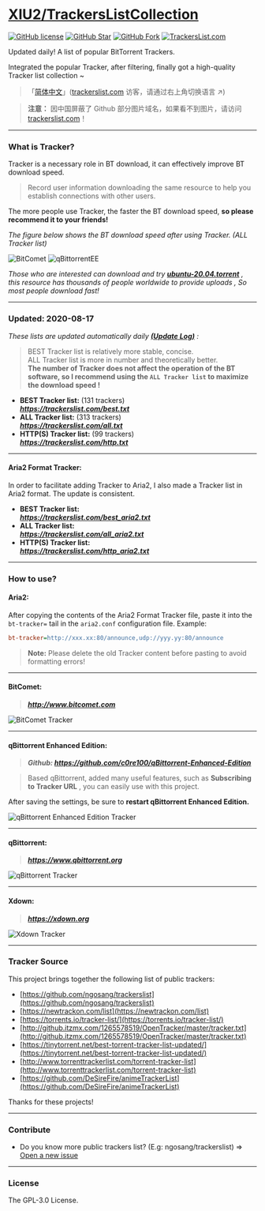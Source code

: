 # [XIU2/TrackersListCollection](https://github.com/XIU2/TrackersListCollection)

[![GitHub license](https://img.shields.io/github/license/XIU2/TrackersListCollection.svg?style=flat-square&color=4285dd)](https://github.com/XIU2/TrackersListCollection/blob/master/LICENSE)
[![GitHub Star](https://img.shields.io/github/stars/XIU2/TrackersListCollection.svg?style=flat-square&label=Star&color=4285dd)](https://github.com/XIU2/TrackersListCollection/stargazers)
[![GitHub Fork](https://img.shields.io/github/forks/XIU2/TrackersListCollection.svg?style=flat-square&label=Fork&color=4285dd)](https://github.com/XIU2/TrackersListCollection/network/members)
[![TrackersList.com](https://img.shields.io/static/v1?label=%20&message=TrackersList.com&style=flat-square&labelColor=4B93F1&color=4285dd&logo=data:image/png;base64,iVBORw0KGgoAAAANSUhEUgAAABAAAAAQCAYAAAAf8/9hAAAAYUlEQVR42mP0nvzxPwMFgBHdgOYAbji7dsNX0g1IseeEs+cc/E68AVty+Ehyus+UT4PNAGxhEKDLiqGBYCDCYuHh+3/DzYANl38zyAsywfmwRDYIDUAGyGmD6DCgqgHEAADqpnHxT0ZWTwAAAABJRU5ErkJggg==)](https://trackerslist.com)

Updated daily! A list of popular BitTorrent Trackers.  

Integrated the popular Tracker, after filtering, finally got a high-quality Tracker list collection ~  

> 「[简体中文](https://github.com/XIU2/TrackersListCollection/blob/master/README-ZH.md)」([trackerslist.com](https://trackerslist.com) 访客，请通过右上角切换语言 ↗)

> **注意：** 因中国屏蔽了 Github 部分图片域名，如果看不到图片，请访问 [trackerslist.com](https://trackerslist.com)！

****

### What is Tracker?

Tracker is a necessary role in BT download, it can effectively improve BT download speed.  

> Record user information downloading the same resource to help you establish connections with other users.  

The more people use Tracker, the faster the BT download speed, **so please recommend it to your friends!**  

*The figure below shows the BT download speed after using Tracker. (ALL Tracker list)*  

![BitComet](https://trackerslist.com/img/en-01.png)
![qBittorrentEE](https://trackerslist.com/img/en-06.png)

*Those who are interested can download and try **[ubuntu-20.04.torrent](http://releases.ubuntu.com/20.04/ubuntu-20.04-desktop-amd64.iso.torrent)** , this resource has thousands of people worldwide to provide uploads , So most people download fast!*

****

### Updated: 2020-08-17

*These lists are updated automatically daily **[(Update Log)](https://github.com/XIU2/TrackersListCollection/releases)** :*

> BEST Tracker list is relatively more stable, concise.  
> ALL Tracker list is more in number and theoretically better.  
> **The number of Tracker does not affect the operation of the BT software, so I recommend using the `ALL Tracker list` to maximize the download speed !**

* **BEST Tracker list:** (131 trackers)  
 ***https://trackerslist.com/best.txt***  
* **ALL Tracker list:** (313 trackers)  
 ***https://trackerslist.com/all.txt***  
* **HTTP(S) Tracker list:** (99 trackers)  
 ***https://trackerslist.com/http.txt***  

****

#### Aria2 Format Tracker:

In order to facilitate adding Tracker to Aria2, I also made a Tracker list in Aria2 format. The update is consistent.

* **BEST Tracker list:**  
 ***https://trackerslist.com/best_aria2.txt***  
* **ALL Tracker list:**  
 ***https://trackerslist.com/all_aria2.txt***  
* **HTTP(S) Tracker list:**  
 ***https://trackerslist.com/http_aria2.txt***  

****

### How to use?

#### Aria2:

After copying the contents of the Aria2 Format Tracker file, paste it into the `bt-tracker=` tail in the `aria2.conf` configuration file. Example:
``` ini
bt-tracker=http://xxx.xx:80/announce,udp://yyy.yy:80/announce
```
> **Note:** Please delete the old Tracker content before pasting to avoid formatting errors!

****

#### BitComet:  

> ***http://www.bitcomet.com***

![BitComet Tracker](https://trackerslist.com/img/en-03.png)  

****

#### qBittorrent Enhanced Edition:

> ***Github: https://github.com/c0re100/qBittorrent-Enhanced-Edition***  

> Based qBittorrent, added many useful features, such as **Subscribing to Tracker URL** , you can easily use with this project.  

After saving the settings, be sure to **restart qBittorrent Enhanced Edition.**

![qBittorrent Enhanced Edition Tracker](https://trackerslist.com/img/en-05.png)

****

#### qBittorrent:

> ***https://www.qbittorrent.org***

![qBittorrent Tracker](https://trackerslist.com/img/en-04.png)

****

#### Xdown:

> ***https://xdown.org***

![Xdown Tracker](https://trackerslist.com/img/en-08.png)

****

### Tracker Source

This project brings together the following list of public trackers:
* [https://github.com/ngosang/trackerslist](https://github.com/ngosang/trackerslist)
* [https://newtrackon.com/list](https://newtrackon.com/list)
* [https://torrents.io/tracker-list/](https://torrents.io/tracker-list/)
* [http://github.itzmx.com/1265578519/OpenTracker/master/tracker.txt](http://github.itzmx.com/1265578519/OpenTracker/master/tracker.txt)
* [https://tinytorrent.net/best-torrent-tracker-list-updated/](https://tinytorrent.net/best-torrent-tracker-list-updated/)
* [http://www.torrenttrackerlist.com/torrent-tracker-list](http://www.torrenttrackerlist.com/torrent-tracker-list)
* [https://github.com/DeSireFire/animeTrackerList](https://github.com/DeSireFire/animeTrackerList)

Thanks for these projects!

****

### Contribute

* Do you know more public trackers list? (E.g: ngosang/trackerslist) => [Open a new issue](https://github.com/XIU2/TrackersListCollection/issues/new)

****

### License
The GPL-3.0 License.  
